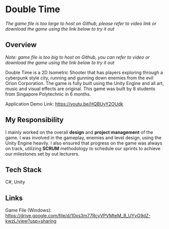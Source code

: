 # Double Time

*The game file is too large to host on Github, please refer to video link or download the game using the link below to try it out*

## Overview
*Note: game file is too big to host on Github, you can refer to video or download the game using the link below to try it out*

Double Time is a 2D Isometric Shooter that has players exploring through a cyberpunk style city, running and gunning down enemies from the evil Orion Corporation. The game is fully built using the Unity Engine and all art, music and visual effects are original. This game was built by 8 students from Singapore Polytechnic in 6 months.

Application Demo Link: https://youtu.be/HQBUvY2OUdk

## My Responsibility
I mainly worked on the  overall **design** and **project management** of the game. I was involved in the gameplay, enemies and level design, using the Unity Engine heavily. I also ensured that progress on the game was always on track, utilizing **SCRUM** methodology to schedule our sprints to achieve our milestones set by out lecturers.

## Tech Stack
C#, Unity

## Links
Game File (Windows): 
https://drive.google.com/file/d/10xs3m77RcyVPVMteM_B_UYvG9dZ-kwzL/view?usp=sharing

